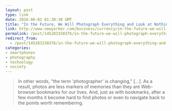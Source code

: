 ```yaml
---
layout: post
type: link
date: 2016-06-02 01:30:30 GMT
title: "In the Future, We Will Photograph Everything and Look at Nothing"
link: http://www.newyorker.com/business/currency/in-the-future-we-will-photograph-everything-and-look-at-nothing
permalink: /post/145283158376/in-the-future-we-will-photograph-everything-and
redirect_from: 
  - /post/145283158376/in-the-future-we-will-photograph-everything-and
categories:
- smartphones
- photography
- technology
- society
---
```


<p><blockquote>In other words, "the term 'photographer' is changing," [...]. As a result, photos are less markers of memories than they are Web-browser bookmarks for our lives. And, just as with bookmarks, after a few months it become hard to find photos or even to navigate back to the points worth remembering.</blockquote></p>